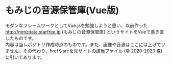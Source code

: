 # もみじの音源保管庫(Vue版)
モダンなフレームワークとしてVue.jsを勉強しようと思い、以前作った http://mmzdata.starfree.jp (もみじの音源保管庫) というサイトをVueで書き直したものです。  
内容は当レポジトリ作成時点のものです。また、画像や音源はここには上げていません。その代わり、hrefやsrcを元サイトの該当ファイル (© 2020-2023 椛) に引いてあります。  
